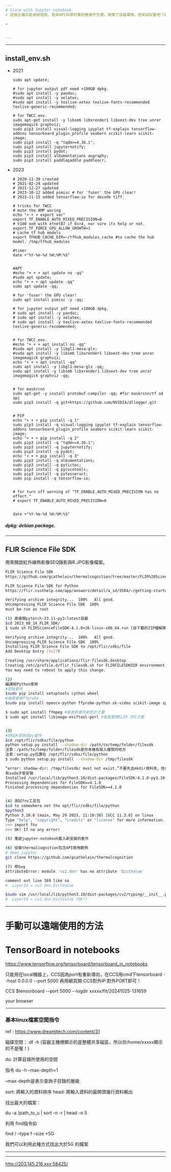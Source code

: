 ```yaml
---
# Slurm with Jupyter notebook
- 這個主機只能用排程跑，對非HPC科學計算的應用不方便。用慣了容器環境，但來試試看吧？跑起來！🛫🛫🛫

- 


---
```

---
## install_env.sh
* 2021


      sudo apt update;

      # for jupyter output pdf need >100GB dpkg.
      #sudo apt install -y pandoc;
      #sudo apt install -y xelatex;
      #sudo apt install -y texlive-xetex texlive-fonts-recommended texlive-generic-recommended;

      # for TWCC env.
      sudo apt-get install -y libsm6 libxrender1 libxext-dev tree unrar imagemagick graphviz;
      sudo pip3 install visual-logging ipyplot tf-explain tensorflow-addons tensorboard_plugin_profile seaborn scikit-learn scikit-image;
      sudo pip3 install -q "tqdm>=4.36.1";
      sudo pip3 install jupyternotify;
      sudo pip3 install pydot;
      sudo pip3 install albumentations augraphy;
      sudo pip3 install paddlepaddle paddleocr;


* 2023


      # 2020-11-30 created
      # 2021-02-24 updated
      # 2021-12-27 updated
      # 2023-10-12 added psmisc # for 'fuser' the GPU clear!
      # 2023-11-15 added tensorflow-io for decode tiff.
      
      # tricks for TWCC
      # mute the AMP woring
      echo "+ + + export var"
      export TF_ENABLE_AUTO_MIXED_PRECISION=0
      # V100 oom with efnetB7 if bs>4, nor sure its help or not.
      export TF_FORCE_GPU_ALLOW_GROWTH=1
      # cache tf hub models
      export TFHUB_CACHE_DIR=~/tfhub_modules_cache #to cache the hub model. /tmp/tfhub_modules
      
      #timer
      date +"%Y-%m-%d %H:%M:%S"
      
      
      #APT
      #echo "+ + + apt update no -qq"
      #sudo apt update;
      echo "+ + + apt update -qq"
      sudo apt update -qq;
      
      # for 'fuser' the GPU clear!
      sudo apt install psmisc -y -qq;
      
      # for jupyter output pdf need >100GB dpkg.
      # sudo apt install -y pandoc;
      # sudo apt install -y xelatex;
      # sudo apt install -y texlive-xetex texlive-fonts-recommended texlive-generic-recommended;
      
      
      # for TWCC env.
      #echo "+ + + apt install no -qq"
      #sudo apt install -y libgl1-mesa-glx;
      #sudo apt install -y libsm6 libxrender1 libxext-dev tree unrar imagemagick graphviz;
      echo "+ + + apt install -qq"
      sudo apt install -y libgl1-mesa-glx -qq;
      sudo apt install -y libsm6 libxrender1 libxext-dev tree unrar imagemagick graphviz -qq;
      
      
      # for maskrcnn
      sudo apt-get -y install protobuf-compiler -qq; #for maskrcnn/tf od api
      sudo pip3 install -q git+https://github.com/NVIDIA/dllogger.git
      
      
      # PIP
      echo "+ + + pip install -q 1"
      sudo pip3 install -q visual-logging ipyplot tf-explain tensorflow-addons tensorboard_plugin_profile seaborn scikit-learn scikit-image;
      echo "+ + + pip install -q 2"
      sudo pip3 install -q "tqdm>=4.36.1";
      sudo pip3 install -q jupyternotify;
      sudo pip3 install -q pydot;
      echo "+ + + pip install -q 3"
      sudo pip3 install -q albumentations;
      sudo pip3 install -q pytictoc;
      sudo pip3 install -q pycocotools;
      sudo pip3 install -q pytesseract;
      sudo pip install -q tensorflow-io;
      
      
      # for turn off warning of "TF_ENABLE_AUTO_MIXED_PRECISION has no effect."
      # export TF_ENABLE_AUTO_MIXED_PRECISION=0
      
      
      date +"%Y-%m-%d %H:%M:%S"


##### dpkg: debian package. 


***
## FLIR Science File SDK 

用來開啟紅外線熱影像SEQ錄影與R.JPG影像檔案。

```bash
FLIR Science File SDK 
https://github.com/gcathelain/thermalcognition/tree/master/FLIR%20Science%20File%20SDK

FLIR Science File SDK for Python
https://flir.custhelp.com/app/answers/detail/a_id/3504/~/getting-started-with-flir-science-file-sdk-for-python

Verifying archive integrity...  100%   All good.
Uncompressing FLIR Science File SDK  100%  
must be run as root

(1) 直接開pytorch-23.11-py3:latest容器
$cd 2023_08_14_FLIR_SDK/
$ sudo sh FLIRScienceFileSDK-4.1.0+26-linux-x86_64.run (自下載的ZIP檔解開)

Verifying archive integrity...  100%   All good.
Uncompressing FLIR Science File SDK  100%  
Installing FLIR Science File SDK to /opt/flir/sdks/file
Add Desktop Entry [Yn]?Y

Creating /usr/share/applications/flir-filesdk.desktop
Creating /etc/profile.d/flir_filesdk.sh for FLIRFILESDKDIR environment variable.
You may need to reboot to apply this change.

(2)
編譯給Python使用
#安裝套件
$sudo pip install setuptools cython wheel
#後面會缺ffprobe
$sudo pip install opencv-python ffprobe-python sk-video scikit-image spacy pytesseract ffmpeg tree libimage-exiftool-perl

$ sudo apt install ffmpeg #後面若要存新影片才要
$ sudo apt install libimage-exiftool-perl #後面要開FLIR JPG才要


(3)
#把SDK安裝成py套件
$cd /opt/flir/sdks/file/python
python setup.py install --shadow-dir /path/to/temp/folder/filesdk
注意：/path/to/temp/folder/filesdk是你本機有寫入權限的地方
注意：setup.py位置在 /opt/flir/sdks/file/python
$ sudo python setup.py install --shadow-dir /tmp/filesdk

“error: shadow-dir: /tmp/filesdk/ must not exist.”不要先去mkdir資料夾，他自己會產生！
有sudo才能安裝 
Installed /usr/local/lib/python3.10/dist-packages/FileSDK-4.1.0-py3.10-linux-x86_64.egg
Processing dependencies for FileSDK==4.1.0
Finished processing dependencies for FileSDK==4.1.0


(4) 測試fnv工具包
$cd to somewhere not the opt/flir/sdks/file/python
$python3
Python 3.10.6 (main, May 29 2023, 11:10:38) [GCC 11.3.0] on linux
Type "help", "copyright", "credits" or "license" for more information.
>>> import fnv
>>> OK! If no any error!

(5) 重啟jupyter-notebook載入新安裝的套件

(6) 安裝thermalcognition包含API使用範例
# demo jupyter
git clone https://github.com/gcathelain/thermalcognition

(7) 修bug
AttributeError: module 'cv2.dnn' has no attribute 'DictValue'

comment out line 169 like so
#  LayerId = cv2.dnn.DictValue

$sudo vim /usr/local/lib/python3.10/dist-packages/cv2/typing/__init__.py
#  LayerId = cv2.dnn.DictValue (OK!)

```

***

# 手動可以遠端使用的方法

# TensorBoard in notebooks
https://www.tensorflow.org/tensorboard/tensorboard_in_notebooks

只能用在local機器上，CCS因為port有重新導向，在CCS用cmd下tensorboard --host 0.0.0.0 --port 5000 再用網頁開:CCS對外IP:對外PORT即可！

CCS
$tensorboard --port 5000 --logdir xxxxx/fit/20241025-131659

your browser


***
### 基本linux檔案空間指令

ref : https://www.dreamjtech.com/content/31

磁碟空間： df -h (容器主機裡顯示的是整體共享磁區，所以你/home/xxxxx顯示的不是喔！)

du: 計算目錄所使用的空間

指令 du -h –max-depth=1

–max-depth是表示查詢子目錄的層級

sort: 將輸入的資料排序
head: 將輸入資料的最開頭幾行資料輸出

找出最大的檔案：

du -a /path_to_u | sort -n -r | head -n 5




 利用 find指令如

 find / –type f –size +5G

 我們可以利用此種方式找出大於5G 的檔案

 



***


***
http://203.145.216.xxx:58425/ 

